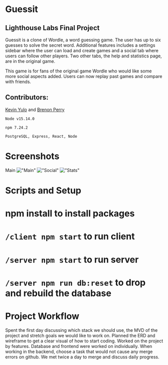 # Guessit
## Lighthouse Labs Final Project

Guessit is a clone of Wordle, a word guessing game. The user has up to six guesses to solve the secret word. Additional features includes a settings sidebar where the user can load and create games and a social tab where users can follow other players. Two other tabs, the help and statistics page, are in the original game.

This game is for fans of the original game Wordle who would like some more social aspects added. Users can now replay past games and compare with friends.

## Contributors:
[Kevin Yulo](https://github.com/Sudoyulo) and 
[Brenon Perry](https://github.com/brenonparry)

```
Node v15.14.0

npm 7.24.2

PostgreSQL, Express, React, Node
```

# Screenshots
Main
!["Main"](https://github.com/Sudoyulo/miniWord/blob/master/client/src/images/SS-main.png?raw=true)
!["Social"](https://github.com/Sudoyulo/miniWord/blob/master/client/src/images/SS-social.png?raw=true)
!["Stats"](https://github.com/Sudoyulo/miniWord/blob/master/client/src/images/SS%20-stats.png?raw=true)

# Scripts and Setup
# npm install to install packages
# `/client npm start` to run client
# `/server npm start` to run server
# `/server npm run db:reset` to drop and rebuild the database

# Project Workflow
Spent the first day discussing which stack we should use, the MVD of the project and stretch goals we would like to work on. Planned the ERD and wireframe to get a clear visual of how to start coding.
Worked on the project by features. Database and frontend were worked on individually. When working in the backend, choose a task that would not cause any merge errors on github. We met twice a day to merge and discuss daily progress.